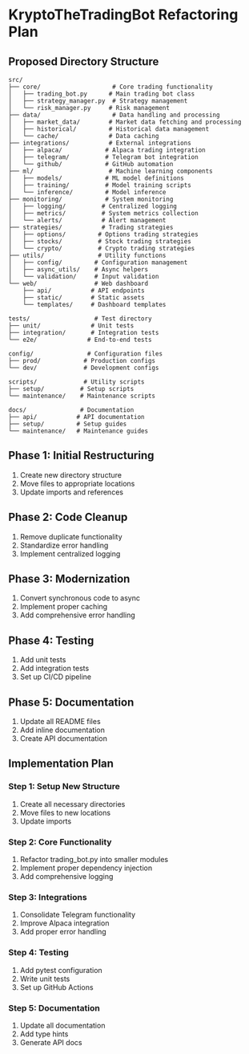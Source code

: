 # KryptoTheTradingBot Refactoring Plan

## Proposed Directory Structure

```
src/
├── core/                    # Core trading functionality
│   ├── trading_bot.py      # Main trading bot class
│   ├── strategy_manager.py  # Strategy management
│   └── risk_manager.py     # Risk management
├── data/                    # Data handling and processing
│   ├── market_data/        # Market data fetching and processing
│   ├── historical/         # Historical data management
│   └── cache/              # Data caching
├── integrations/           # External integrations
│   ├── alpaca/            # Alpaca trading integration
│   ├── telegram/          # Telegram bot integration
│   └── github/            # GitHub automation
├── ml/                     # Machine learning components
│   ├── models/            # ML model definitions
│   ├── training/          # Model training scripts
│   └── inference/         # Model inference
├── monitoring/            # System monitoring
│   ├── logging/          # Centralized logging
│   ├── metrics/          # System metrics collection
│   └── alerts/           # Alert management
├── strategies/           # Trading strategies
│   ├── options/         # Options trading strategies
│   ├── stocks/          # Stock trading strategies
│   └── crypto/          # Crypto trading strategies
├── utils/               # Utility functions
│   ├── config/         # Configuration management
│   ├── async_utils/    # Async helpers
│   └── validation/     # Input validation
└── web/                # Web dashboard
    ├── api/           # API endpoints
    ├── static/        # Static assets
    └── templates/     # Dashboard templates

tests/                  # Test directory
├── unit/              # Unit tests
├── integration/       # Integration tests
└── e2e/              # End-to-end tests

config/               # Configuration files
├── prod/            # Production configs
└── dev/             # Development configs

scripts/             # Utility scripts
├── setup/          # Setup scripts
└── maintenance/    # Maintenance scripts

docs/               # Documentation
├── api/           # API documentation
├── setup/         # Setup guides
└── maintenance/   # Maintenance guides
```

## Phase 1: Initial Restructuring
1. Create new directory structure
2. Move files to appropriate locations
3. Update imports and references

## Phase 2: Code Cleanup
1. Remove duplicate functionality
2. Standardize error handling
3. Implement centralized logging

## Phase 3: Modernization
1. Convert synchronous code to async
2. Implement proper caching
3. Add comprehensive error handling

## Phase 4: Testing
1. Add unit tests
2. Add integration tests
3. Set up CI/CD pipeline

## Phase 5: Documentation
1. Update all README files
2. Add inline documentation
3. Create API documentation

## Implementation Plan

### Step 1: Setup New Structure
1. Create all necessary directories
2. Move files to new locations
3. Update imports

### Step 2: Core Functionality
1. Refactor trading_bot.py into smaller modules
2. Implement proper dependency injection
3. Add comprehensive logging

### Step 3: Integrations
1. Consolidate Telegram functionality
2. Improve Alpaca integration
3. Add proper error handling

### Step 4: Testing
1. Add pytest configuration
2. Write unit tests
3. Set up GitHub Actions

### Step 5: Documentation
1. Update all documentation
2. Add type hints
3. Generate API docs 